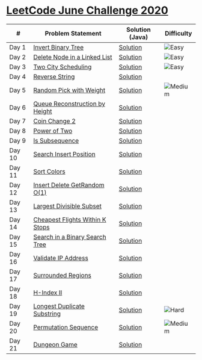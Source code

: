 # [LeetCode June Challenge 2020](https://github.com/rohitkumar-rk/Problem-Solving/tree/master/LeetCode/June%20Challenge)


| #             | Problem Statement| Solution (Java) | Difficulty |
| ----- | ------------- | ------------- | ------------- |
| Day 1  | [Invert Binary Tree](https://leetcode.com/problems/invert-binary-tree/)  | [Solution](https://github.com/rohitkumar-rk/Problem-Solving/blob/master/LeetCode/June%20Challenge/1.%20Invert%20Binary%20Tree/Solution.java) | ![Easy](https://github.com/rohitkumar-rk/Problem-Solving/blob/master/Tags/easy.svg?raw=true) |
| Day 2  | [Delete Node in a Linked List](https://leetcode.com/problems/delete-node-in-a-linked-list/)  | [Solution](https://github.com/rohitkumar-rk/Problem-Solving/blob/master/LeetCode/June%20Challenge/2.%20Delete%20Node%20in%20a%20Linked%20List/Solution.java) | ![Easy](https://github.com/rohitkumar-rk/Problem-Solving/blob/master/Tags/easy.svg?raw=true) |
| Day 3 | [Two City Scheduling](https://leetcode.com/problems/two-city-scheduling/) | [Solution](https://github.com/rohitkumar-rk/Problem-Solving/tree/master/LeetCode/June%20Challenge/3.%20Two%20City%20Scheduling) | ![Easy](https://github.com/rohitkumar-rk/Problem-Solving/blob/master/Tags/easy.svg?raw=true) |
| Day 4 | [Reverse String](https://leetcode.com/problems/reverse-string/) | [Solution](https://github.com/rohitkumar-rk/Problem-Solving/blob/master/LeetCode/June%20Challenge/4.%20Reverse%20String/Solution.java) |
| Day 5 | [Random Pick with Weight](https://leetcode.com/problems/random-pick-with-weight/) | [Solution](https://github.com/rohitkumar-rk/Problem-Solving/blob/master/LeetCode/June%20Challenge/5.%20Random%20Pick%20by%20Weight/Solution.java) | ![Medium](https://github.com/rohitkumar-rk/Problem-Solving/blob/master/Tags/medium.svg?raw=true) |
| Day 6 | [Queue Reconstruction by Height](https://leetcode.com/problems/queue-reconstruction-by-height/) | [Solution](https://github.com/rohitkumar-rk/Problem-Solving/blob/master/LeetCode/June%20Challenge/6.%20Queue%20Reconstuction%20by%20Height/Solution.java) |
| Day 7 | [Coin Change 2](https://leetcode.com/problems/coin-change-2/) | [Solution](https://github.com/rohitkumar-rk/Problem-Solving/blob/master/LeetCode/June%20Challenge/7.%20Coin%20Change%202/Solution.java) |
| Day 8 | [Power of Two](https://leetcode.com/problems/power-of-two/) | [Solution](https://github.com/rohitkumar-rk/Problem-Solving/blob/master/LeetCode/June%20Challenge/8.%20Power%20of%202/Solution.java) |
| Day 9 | [Is Subsequence](https://leetcode.com/problems/is-subsequence/) | [Solution](https://github.com/rohitkumar-rk/Problem-Solving/blob/master/LeetCode/June%20Challenge/9.%20Is%20Subsequence/Solution.java) |
| Day 10 | [Search Insert Position](https://leetcode.com/problems/search-insert-position/) | [Solution](https://github.com/rohitkumar-rk/Problem-Solving/blob/master/LeetCode/June%20Challenge/10.%20Search%20Insert%20at%20Position/Solution.java) |
| Day 11 | [Sort Colors](https://leetcode.com/problems/sort-colors/) | [Solution](https://github.com/rohitkumar-rk/Problem-Solving/blob/master/LeetCode/June%20Challenge/11.%20Sort%20Colors/Solution.java) |
| Day 12 | [Insert Delete GetRandom O(1)](https://leetcode.com/problems/insert-delete-getrandom-o1/) | [Solution](https://github.com/rohitkumar-rk/Problem-Solving/blob/master/LeetCode/June%20Challenge/12.%20Insert%20Delete%20GetRandom%20O(1)/Solution.java) |
| Day 13 | [Largest Divisible Subset](https://leetcode.com/problems/largest-divisible-subset/) | [Solution](https://github.com/rohitkumar-rk/Problem-Solving/blob/master/LeetCode/June%20Challenge/13.%20Largest%20Divisible%20Subset/Solution.java) |
| Day 14 | [Cheapest Flights Within K Stops](https://leetcode.com/problems/cheapest-flights-within-k-stops/) | [Solution](https://github.com/rohitkumar-rk/Problem-Solving/blob/master/LeetCode/June%20Challenge/14.%20Cheapest%20Flights%20Within%20K%20Stops/Solution.java) |
| Day 15 | [Search in a Binary Search Tree](https://leetcode.com/problems/search-in-a-binary-search-tree/) | [Solution](https://github.com/rohitkumar-rk/Problem-Solving/blob/master/LeetCode/June%20Challenge/15.%20Search%20in%20a%20Binary%20Search%20Tree/Solution.java) |
| Day 16 | [Validate IP Address](https://leetcode.com/problems/validate-ip-address/) | [Solution](https://github.com/rohitkumar-rk/Problem-Solving/blob/master/LeetCode/June%20Challenge/16.%20Validate%20IP%20Address/Solution.java) |
| Day 17 | [Surrounded Regions](https://leetcode.com/problems/surrounded-regions/) | [Solution](https://github.com/rohitkumar-rk/Problem-Solving/blob/master/LeetCode/June%20Challenge/17.%20Surrounded%20Regions/Solution.java) |
| Day 18 | [H-Index II](https://leetcode.com/problems/h-index-ii/) | [Solution](https://github.com/rohitkumar-rk/Problem-Solving/blob/master/LeetCode/June%20Challenge/18.%20H%20Index%20-%20II/Solution.java) |
| Day 19 | [Longest Duplicate Substring](https://leetcode.com/problems/longest-duplicate-substring/) | [Solution](https://github.com/rohitkumar-rk/Problem-Solving/blob/master/LeetCode/June%20Challenge/19.%20Longest%20Duplicate%20Substring/Solution.java) | ![Hard](https://github.com/rohitkumar-rk/Problem-Solving/blob/master/Tags/hard.svg?raw=true) |
| Day 20 | [Permutation Sequence](https://leetcode.com/problems/permutation-sequence/) | [Solution](https://github.com/rohitkumar-rk/Problem-Solving/blob/master/LeetCode/June%20Challenge/20.%20Permutation%20Sequence/Solution.java) | ![Medium](https://github.com/rohitkumar-rk/Problem-Solving/blob/master/Tags/medium.svg?raw=true) |
| Day 21 | [Dungeon Game]() | [Solution]() |

